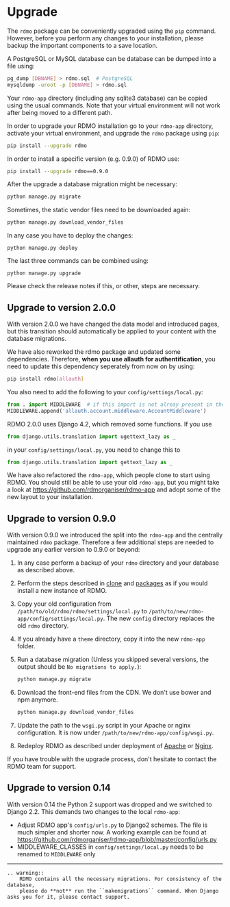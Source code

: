 # Upgrade

The `rdmo` package can be conveniently upgraded using the `pip` command. However, before you perform any changes to your installation, please backup the important components to a save location.

A PostgreSQL or MySQL database can be database can be dumped into a file using:

```bash
pg_dump [DBNAME] > rdmo.sql  # PostgreSQL
mysqldump -uroot -p [DBNAME] > rdmo.sql
```

Your `rdmo-app` directory (including any sqlite3 database) can be copied using the usual commands. Note that your virtual environment will not work after being moved to a different path.

In order to upgrade your RDMO installation go to your `rdmo-app` directory, activate your virtual environment, and upgrade the `rdmo` package using `pip`:

```bash
pip install --upgrade rdmo
```

In order to install a specific version (e.g. 0.9.0) of RDMO use:

```bash
pip install --upgrade rdmo==0.9.0
```

After the upgrade a database migration might be necessary:

```bash
python manage.py migrate
```

Sometimes, the static vendor files need to be downloaded again:

```bash
python manage.py download_vendor_files
```

In any case you have to deploy the changes:

```
python manage.py deploy
```

The last three commands can be combined using:

```
python manage.py upgrade
```

Please check the release notes if this, or other, steps are necessary.

## Upgrade to version 2.0.0

With version 2.0.0 we have changed the data model and introduced pages, but this transition should automatically be applied to your content with the database migrations.

We have also reworked the rdmo package and updated some dependencies. Therefore, **when you use allauth for authentification**, you need to update this dependency seperately from now on by using:

```bash
pip install rdmo[allauth]
```

You also need to add the following to your `config/settings/local.py`:

```python
from . import MIDDLEWARE  # if this import is not alreay present in the file
MIDDLEWARE.append('allauth.account.middleware.AccountMiddleware')
```

RDMO 2.0.0 uses Django 4.2, which removed some functions. If you use

```python
from django.utils.translation import ugettext_lazy as _
```

in your `config/settings/local.py`, you need to change this to

```python
from django.utils.translation import gettext_lazy as _
```

We have also refactored the `rdmo-app`, which people clone to start using RDMO. You should still be able to use your old `rdmo-app`, but you might take a look at <https://github.com/rdmorganiser/rdmo-app> and adopt some of the new layout to your installation.

## Upgrade to version 0.9.0

With version 0.9.0 we introduced the split into the `rdmo-app` and the centrally maintained `rdmo` package. Therefore a few additional steps are needed to upgrade any earlier version to 0.9.0 or beyond:

1.  In any case perform a backup of your `rdmo` directory and your database as described above.

1.  Perform the steps described in [clone](../installation/clone.html) and [packages](../installation/packages.html) as if you would install a new instance of RDMO.

1.  Copy your old configuration from `/path/to/old/rdmo/rdmo/settings/local.py` to `/path/to/new/rdmo-app/config/settings/local.py`. The new `config` directory replaces the old `rdmo` directory.

1.  If you already have a `theme` directory, copy it into the new `rdmo-app` folder.

1.  Run a database migration (Unless you skipped several versions, the output should be `No migrations to apply.`):

    ```bash
    python manage.py migrate
    ```

1.  Download the front-end files from the CDN. We don't use bower and npm anymore.

    ```bash
    python manage.py download_vendor_files
    ```

1.  Update the path to the `wsgi.py` script in your Apache or nginx configuration. It is now under `/path/to/new/rdmo-app/config/wsgi.py`.

1.  Redeploy RDMO as described under deployment of [Apache](../deployment/apache.html) or [Nginx](../deployment/nginx.html).

If you have trouble with the upgrade process, don't hesitate to contact the RDMO team for support.

## Upgrade to version 0.14

With version 0.14 the Python 2 support was dropped and we switched to Django 2.2. This demands two changes to the local `rdmo-app`:

* Adjust RDMO app's `config/urls.py` to Django2 schemes. The file is much simpler and shorter now. A working example can be found at https://github.com/rdmorganiser/rdmo-app/blob/master/config/urls.py
* MIDDLEWARE_CLASSES in `config/settings/local.py` needs to be renamed to `MIDDLEWARE` only

---
```eval_rst
.. warning::
    RDMO contains all the necessary migrations. For consistency of the database,
    please do **not** run the ``makemigrations`` command. When Django asks you for it, please contact support.
```